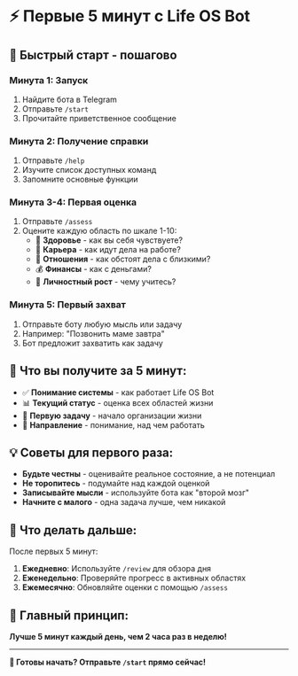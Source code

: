 # ⚡ Первые 5 минут с Life OS Bot

## 🚀 Быстрый старт - пошагово

### **Минута 1: Запуск**
1. Найдите бота в Telegram
2. Отправьте `/start`
3. Прочитайте приветственное сообщение

### **Минута 2: Получение справки**
1. Отправьте `/help`
2. Изучите список доступных команд
3. Запомните основные функции

### **Минута 3-4: Первая оценка**
1. Отправьте `/assess`
2. Оцените каждую область по шкале 1-10:
   - 🏥 **Здоровье** - как вы себя чувствуете?
   - 💼 **Карьера** - как идут дела на работе?
   - 👥 **Отношения** - как обстоят дела с близкими?
   - 💰 **Финансы** - как с деньгами?
   - 🌱 **Личностный рост** - чему учитесь?

### **Минута 5: Первый захват**
1. Отправьте боту любую мысль или задачу
2. Например: "Позвонить маме завтра"
3. Бот предложит захватить как задачу

## 🎯 Что вы получите за 5 минут:

- ✅ **Понимание системы** - как работает Life OS Bot
- 📊 **Текущий статус** - оценка всех областей жизни
- 📝 **Первую задачу** - начало организации жизни
- 🎯 **Направление** - понимание, над чем работать

## 💡 Советы для первого раза:

- **Будьте честны** - оценивайте реальное состояние, а не потенциал
- **Не торопитесь** - подумайте над каждой оценкой
- **Записывайте мысли** - используйте бота как "второй мозг"
- **Начните с малого** - одна задача лучше, чем никакой

## 🔄 Что делать дальше:

После первых 5 минут:

1. **Ежедневно**: Используйте `/review` для обзора дня
2. **Еженедельно**: Проверяйте прогресс в активных областях
3. **Ежемесячно**: Обновляйте оценки с помощью `/assess`

## 🎯 Главный принцип:

**Лучше 5 минут каждый день, чем 2 часа раз в неделю!**

---

**🚀 Готовы начать? Отправьте `/start` прямо сейчас!** 